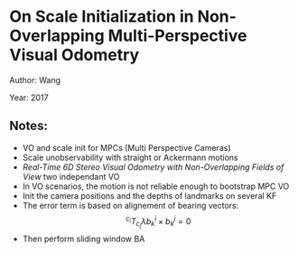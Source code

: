 # On Scale Initialization in Non-Overlapping Multi-Perspective Visual Odometry

Author: Wang

Year: 2017

Notes:
---

* VO and scale init for MPCs (Multi Perspective Cameras)
* Scale unobservability with straight or Ackermann motions
* *Real-Time 6D Stereo
Visual Odometry with Non-Overlapping Fields of View* two independant VO
* In VO scenarios, the motion is not reliable enough to bootstrap MPC VO
* Init the camera positions and the depths of landmarks on several KF
* The error term is based on alignement of bearing vectors:
$$
^{c_i} T_{c_j} \lambda b_k^i \times b^j_k = 0 
$$
* Then perform sliding window BA 
